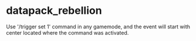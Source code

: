 # datapack_rebellion
Use '/trigger set 1' command in any gamemode, and the event will start with center located where the command was activated.
